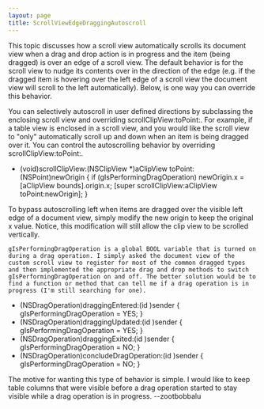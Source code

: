 ```yaml
---
layout: page
title: ScrollViewEdgeDraggingAutoscroll
---
```




This topic discusses how a scroll view automatically scrolls its document view when a drag and drop action is in progress and the item (being dragged) is over an edge of a scroll view. The default behavior is for the scroll view to nudge its contents over in the direction of the edge (e.g. if the dragged item is hovering over the left edge of a scroll view the document view will scroll to the left automatically). Below, is one way you can override this behavior. 

You can selectively autoscroll in user defined directions by subclassing the enclosing scroll view and overriding     scrollClipView:toPoint:. For example, if a table view is enclosed in a scroll view, and you would like the scroll view to "only" automatically scroll up and down when an item is being dragged over it. You can control the autoscrolling behavior by overriding     scrollClipView:toPoint:. 

    
- (void)scrollClipView:(NSClipView *)aClipView toPoint:(NSPoint)newOrigin {
	if (gIsPerformingDragOperation) 
		newOrigin.x = [aClipView bounds].origin.x;
	[super scrollClipView:aClipView toPoint:newOrigin];
}


To bypass autoscrolling left when items are dragged over the visible left edge of a document view, simply modify the new origin to keep the original x value. Notice, this modification will still allow the clip view to be scrolled vertically.

    gIsPerformingDragOperation is a global BOOL variable that is turned on during a drag operation. I simply asked the document view of the custom scroll view to register for most of the common dragged types and then implemented the appropriate drag and drop methods to switch gIsPerformingDragOperation on and off. The better solution would be to find a function or method that can tell me if a drag operation is in progress (I'm still searching for one). 

    
- (NSDragOperation)draggingEntered:(id <NSDraggingInfo>)sender {
    gIsPerformingDragOperation = YES;
}
- (NSDragOperation)draggingUpdated:(id <NSDraggingInfo>)sender {
    gIsPerformingDragOperation = YES;
}
- (NSDragOperation)draggingExited:(id <NSDraggingInfo>)sender {
    gIsPerformingDragOperation = NO;
}
- (NSDragOperation)concludeDragOperation:(id <NSDraggingInfo>)sender {
    gIsPerformingDragOperation = NO;
}


The motive for wanting this type of behavior is simple. I would like to keep table columns that were visible before a drag operation started to stay visible while a drag operation is in progress. --zootbobbalu

